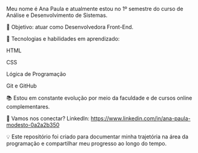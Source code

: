 Meu nome é Ana Paula e atualmente estou no 1º semestre do curso de Análise e Desenvolvimento de Sistemas.

🎯 Objetivo: atuar como Desenvolvedora Front-End.

🚀 Tecnologias e habilidades em aprendizado:

HTML

CSS

Lógica de Programação

Git e GitHub

📚 Estou em constante evolução por meio da faculdade e de cursos online complementares.

🔗 Vamos nos conectar?
LinkedIn: https://www.linkedin.com/in/ana-paula-modesto-0a2a2b350 

💡 Este repositório foi criado para documentar minha trajetória na área da programação e compartilhar meu progresso ao longo do tempo.
